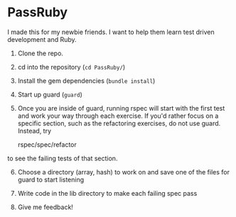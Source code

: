 PassRuby
========
I made this for my newbie friends.  I want to help them learn test driven development and Ruby.

1. Clone the repo.

2. cd into the repository (`cd PassRuby/`)

3. Install the gem dependencies (`bundle install`)

4. Start up guard (`guard`)

5. Once you are inside of guard, running rspec will start with the first test and work your way through each exercise.  If you'd rather focus on a specific section, such as the refactoring exercises, do not use guard.  Instead, try
 
    rspec/spec/refactor

to see the failing tests of that section.

6. Choose a directory (array, hash) to work on and save one of the files for guard to start listening

7. Write code in the lib directory to make each failing spec pass

9. Give me feedback!
